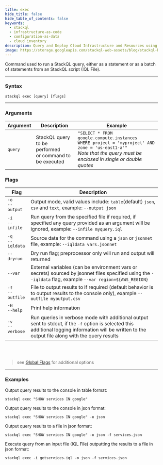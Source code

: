 ```yaml
---
title: exec
hide_title: false
hide_table_of_contents: false
keywords:
  - stackql
  - infrastructure-as-code
  - configuration-as-data
  - cloud inventory
description: Query and Deploy Cloud Infrastructure and Resources using SQL
image: https://storage.googleapis.com/stackql-web-assets/blog/stackql-blog-post-featured-image.png
---
```


Command used to run a StackQL query, either as a statement or as a batch of statements from an StackQL script (IQL File).  

* * * 

### Syntax

`stackql exec [query] [flags]`

* * *

### Arguments

| Argument | Description | Example |
|--|--|--|
|`query`|StackQL query to be performed<br/>or command to be executed | `"SELECT * FROM google.compute.instances`<br/>`WHERE project = 'myproject' AND zone = 'us-east1-a'"`<br/>_Note that the query must be enclosed in single or double quotes_ |    


### Flags

| Flag | Description |
|--|--|
|<span class="nowrap">`-o`</span><br/><span class="nowrap">`--output`</span>|Output mode, valid values include: `table`(default) `json`, `csv` and `text`, example: `--output json` |
|<span class="nowrap">`-i`</span><br/><span class="nowrap">`--infile`</span>|Run query from the specified file if required, if specified any query provided as an argument will be ignored, example: `--infile myquery.iql` |
|<span class="nowrap">`-q`</span><br/><span class="nowrap">`--iqldata`</span>|Source data for the command using a `json` or `jsonnet` file, example: `--iqldata vars.jsonnet`|
|<span class="nowrap">`--dryrun`</span>|Dry run flag; preprocessor only will run and output will returned |
|<span class="nowrap">`--var`</span>|External variables (can be environment vars or secrets) sourced by jsonnet files specified using the `--iqldata` flag, example `--var region=${AWS_REGION}`|
|<span class="nowrap">`-f`</span><br/><span class="nowrap">`--outfile`</span>|File to output results to if required (default behavior is to output results to the console only), example `--outfile myoutput.csv`|
|<span class="nowrap">`-H`</span><br/><span class="nowrap">`--help`</span>|Print help information|
|<span class="nowrap">`-v`</span><br/><span class="nowrap">`--verbose`</span>|Run queries in verbose mode with additional output sent to stdout, if the `-f` option is selected this additional logging information will be written to the output file along with the query results|
&nbsp;  
&nbsp;  
> see [Global Flags](/docs/command-line-usage/global-flags) for additional options


* * *

### Examples

Output query results to the console in table format:
```shell
stackql exec "SHOW services IN google"
```

Output query results to the console in json format:
```shell
stackql exec "SHOW services IN google" -o json
```

Output query results to a file in json format:
```shell
stackql exec "SHOW services IN google" -o json -f services.json
```

Execute query from an input file (IQL File) outputting the results to a file in json format:
```shell
stackql exec -i getservices.iql -o json -f services.json
```